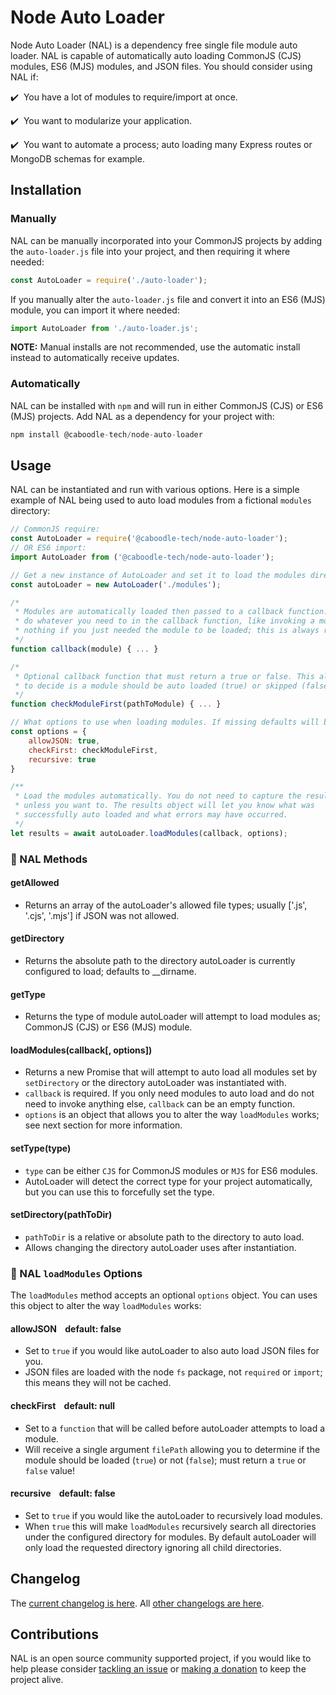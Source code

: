 # Node Auto Loader
Node Auto Loader (NAL) is a dependency free single file module auto loader. NAL is capable of automatically auto loading CommonJS (CJS) modules, ES6 (MJS) modules, and JSON files. You should consider using NAL if:

:heavy_check_mark:&nbsp; You have a lot of modules to require/import at once.

:heavy_check_mark:&nbsp; You want to modularize your application.

:heavy_check_mark:&nbsp; You want to automate a process; auto loading many Express routes or MongoDB schemas for example.

## Installation

### Manually
NAL can be manually incorporated into your CommonJS projects by adding the `auto-loader.js` file into your project, and then requiring it where needed:

```javascript
const AutoLoader = require('./auto-loader');
```

If you manually alter the `auto-loader.js` file and convert it into an ES6 (MJS) module, you can import it where needed:

```javascript
import AutoLoader from './auto-loader.js';
```

**NOTE:** Manual installs are not recommended, use the automatic install instead to automatically receive updates.

### Automatically
NAL can be installed with `npm` and will run in either CommonJS (CJS) or ES6 (MJS) projects. Add NAL as a dependency for your project with:

```javascript
npm install @caboodle-tech/node-auto-loader
```

## Usage
NAL can be instantiated and run with various options. Here is a simple example of NAL being used to auto load modules from a fictional `modules` directory:

```javascript
// CommonJS require:
const AutoLoader = require('@caboodle-tech/node-auto-loader');
// OR ES6 import:
import AutoLoader from ('@caboodle-tech/node-auto-loader');

// Get a new instance of AutoLoader and set it to load the modules directory.
const autoLoader = new AutoLoader('./modules');

/*
 * Modules are automatically loaded then passed to a callback function. You can
 * do whatever you need to in the callback function, like invoking a module, or
 * nothing if you just needed the module to be loaded; this is always required!
 */
function callback(module) { ... }

/*
 * Optional callback function that must return a true or false. This allows you
 * to decide is a module should be auto loaded (true) or skipped (false).
 */
function checkModuleFirst(pathToModule) { ... }

// What options to use when loading modules. If missing defaults will be used.
const options = {
    allowJSON: true,
    checkFirst: checkModuleFirst,
    recursive: true
}

/**
 * Load the modules automatically. You do not need to capture the results
 * unless you want to. The results object will let you know what was
 * successfully auto loaded and what errors may have occurred.
 */
let results = await autoLoader.loadModules(callback, options);
```

### :bookmark: NAL Methods

#### **getAllowed**

- Returns an array of the autoLoader's allowed file types; usually ['.js', '.cjs', '.mjs'] if JSON was not allowed.

#### **getDirectory**

- Returns the absolute path to the directory autoLoader is currently configured to load; defaults to __dirname.

#### **getType**

- Returns the type of module autoLoader will attempt to load modules as; CommonJS (CJS) or ES6 (MJS) module.

#### **loadModules(callback[, options])**

- Returns a new Promise that will attempt to auto load all modules set by `setDirectory` or the directory autoLoader was instantiated with.
- `callback` is required. If you only need modules to auto load and do not need to invoke anything else, `callback` can be an empty function.
- `options` is an object that allows you to alter the way `loadModules` works; see next section for more information.

#### **setType(type)**

- `type` can be either `CJS` for CommonJS modules or `MJS` for ES6 modules.
- AutoLoader will detect the correct type for your project automatically, but you can use this to forcefully set the type.

#### **setDirectory(pathToDir)**

- `pathToDir` is a relative or absolute path to the directory to auto load.
- Allows changing the directory autoLoader uses after instantiation.

### :bookmark: NAL `loadModules` Options
The `loadModules` method accepts an optional `options` object. You can uses this object to alter the way `loadModules` works:

#### **allowJSON** &nbsp;&nbsp;&nbsp;default: false

- Set to `true` if you would like autoLoader to also auto load JSON files for you.
- JSON files are loaded with the node `fs` package, not `required` or `import`; this means they will not be cached.

#### **checkFirst** &nbsp;&nbsp;&nbsp;default: null

- Set to a `function` that will be called before autoLoader attempts to load a module.
- Will receive a single argument `filePath` allowing you to determine if the module should be loaded (`true`) or not (`false`); must return a `true` or `false` value!

#### **recursive** &nbsp;&nbsp;&nbsp;default: false

- Set to `true` if you would like the autoLoader to recursively load modules.
- When `true` this will make `loadModules` recursively search all directories under the configured directory for modules. By default autoLoader will only load the requested directory ignoring all child directories.

## Changelog

The [current changelog is here](./changelogs/v1.md). All [other changelogs are here](./changelogs).

## Contributions

NAL is an open source community supported project, if you would like to help please consider <a href="https://github.com/caboodle-tech/node-auto-loader/issues" target="_blank">tackling an issue</a> or <a href="https://ko-fi.com/caboodletech" target="_blank">making a donation</a> to keep the project alive.